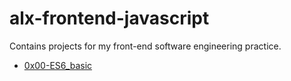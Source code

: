 # alx-frontend-javascript
Contains projects for my front-end software engineering practice.

+ [0x00-ES6_basic](./0x00-ES6_basic)